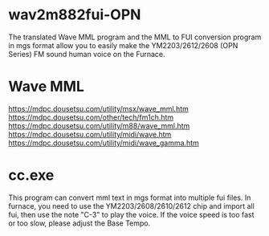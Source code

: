 # wav2m882fui-OPN
 The translated Wave MML program and the MML to FUI conversion program in mgs format allow you to easily make the YM2203/2612/2608 (OPN Series) FM sound human voice on the Furnace.
# Wave MML
https://mdpc.dousetsu.com/utility/msx/wave_mml.htm  
https://mdpc.dousetsu.com/other/tech/fm1ch.htm  
https://mdpc.dousetsu.com/utility/m88/wave_mml.htm  
https://mdpc.dousetsu.com/utility/midi/wave.htm  
https://mdpc.dousetsu.com/utility/midi/wave_gamma.htm  
# cc.exe
This program can convert mml text in mgs format into multiple fui files. In furnace, you need to use the YM2203/2608/2610/2612 chip and import all fui, then use the note "C-3" to play the voice. If the voice speed is too fast or too slow, please adjust the Base Tempo.  
